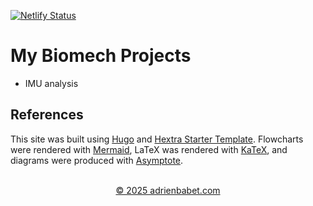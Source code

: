 [![Netlify Status](https://api.netlify.com/api/v1/badges/4e27eebe-a071-4d81-a754-362c311e1ea1/deploy-status)](https://app.netlify.com/sites/capable-cupcake-cc5f85/deploys)

# My Biomech Projects
- IMU analysis

## References
This site was built using [Hugo](https://gohugo.io/) and [Hextra Starter Template](https://github.com/imfing/hextra-starter-template). Flowcharts were rendered with [Mermaid](https://mermaid.js.org/), LaTeX was rendered with [KaTeX](https://katex.org/), and diagrams were produced with [Asymptote](https://asymptote.sourceforge.io/).
<br><br>
<div align="center"><a href="https://adrienbabet.com/" target="_blank">&copy; 2025 adrienbabet.com</a></div>
